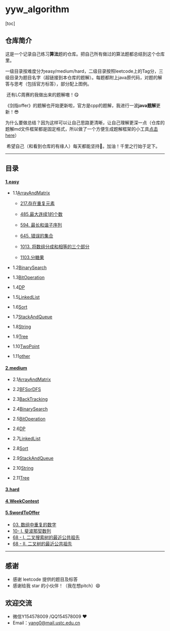 # yyw_algorithm
[toc]

## 仓库简介

​	这是一个记录自己练习**算法**题的仓库。把自己所有做过的算法题都总结到这个仓库里。

​	一级目录按难度分为easy/medium/hard，二级目录按照leetcode上的Tag分，三级目录为题目名字（超链接到本仓库的题解）。每题都附上java原代码，对题的解答与思考（包括官方标答），部分配上图例。

​	还有LC周赛的我做出来的题解嗷！😋

​	《剑指offer》的题解也开始更新啦，官方是cpp的题解，我进行一波**java题解**更新！😎

​	为什么要做总结？因为这样可以让自己思路更清晰，让自己理解更深一点（仓库的题解md文件框架都是固定格式，所以做了一个方便生成题解框架的小工具[点击here](https://github.com/ustcyyw/markdown_tool)）

​	希望自己（和看到仓库的有缘人）每天都能坚持:muscle:。加油！千里之行始于足下。

---



## 目录

#### 	[1.easy](https://github.com/ustcyyw/yyw_algorithm/tree/master/easy)
* 1.1[ArrayAndMatrix](https://github.com/ustcyyw/yyw_algorithm/tree/master/easy/ArrayAndMatrix)
    * [217.存在重复元素](https://github.com/ustcyyw/yyw_algorithm/blob/master/easy/ArrayAndMatrix/containsDuplicate.md)
    * [485.最大连续1的个数](https://github.com/ustcyyw/yyw_algorithm/blob/master/easy/ArrayAndMatrix/findMaxConsecutiveOnes485.md)
    * [594. 最长和谐子序列](https://github.com/ustcyyw/yyw_algorithm/blob/master/easy/ArrayAndMatrix/findLHS.md)
    * [645. 错误的集合](https://github.com/ustcyyw/yyw_algorithm/blob/master/easy/ArrayAndMatrix/findErrorNums645.md)
    
    * [1013. 将数组分成和相等的三个部分](https://github.com/ustcyyw/yyw_algorithm/blob/master/easy/ArrayAndMatrix/canThreePartsEqualSum.md)
    *  [1103.分糖果](https://github.com/ustcyyw/yyw_algorithm/blob/master/easy/ArrayAndMatrix/distributeCandies.md)
* 1.2[BinarySearch](https://github.com/ustcyyw/yyw_algorithm/tree/master/easy/BinarySearch)

* 1.3[BitOperation](https://github.com/ustcyyw/yyw_algorithm/tree/master/easy/BitOperation)

* 1.4[DP](https://github.com/ustcyyw/yyw_algorithm/tree/master/easy/DP)

* 1.5[LinkedList](https://github.com/ustcyyw/yyw_algorithm/tree/master/easy/LinkedList)

* 1.6[Sort](https://github.com/ustcyyw/yyw_algorithm/tree/master/easy/Sort)

* 1.7[StackAndQueue](https://github.com/ustcyyw/yyw_algorithm/tree/master/easy/StackAndQueue)

* 1.8[String](https://github.com/ustcyyw/yyw_algorithm/tree/master/easy/String)

* 1.9[Tree](https://github.com/ustcyyw/yyw_algorithm/tree/master/easy/Tree)

* 1.10[TwoPoint](https://github.com/ustcyyw/yyw_algorithm/tree/master/easy/TwoPoint)

* 1.11[other](https://github.com/ustcyyw/yyw_algorithm/tree/master/easy/other)

#### 	[2.medium](https://github.com/ustcyyw/yyw_algorithm/tree/master/medium)

* 2.1[ArrayAndMatrix](https://github.com/ustcyyw/yyw_algorithm/tree/master/medium/ArrayAndMatrix)

* 2.2[BFSorDFS](https://github.com/ustcyyw/yyw_algorithm/tree/master/medium/BFSorDFS)

* 2.3[BackTracking](https://github.com/ustcyyw/yyw_algorithm/tree/master/medium/BackTracking)

* 2.4[BinarySearch](https://github.com/ustcyyw/yyw_algorithm/tree/master/medium/BinarySearch)

* 2.5[BitOperation](https://github.com/ustcyyw/yyw_algorithm/tree/master/medium/BitOperation)

* 2.6[DP](https://github.com/ustcyyw/yyw_algorithm/tree/master/medium/DP)

* 2.7[LinkedList](https://github.com/ustcyyw/yyw_algorithm/tree/master/medium/LinkedList)

* 2.8[Sort](https://github.com/ustcyyw/yyw_algorithm/tree/master/medium/Sort)

* 2.9[StackAndQueue](https://github.com/ustcyyw/yyw_algorithm/tree/master/medium/StackAndQueue)

* 2.10[String](https://github.com/ustcyyw/yyw_algorithm/tree/master/medium/String)

* 2.11[Tree](https://github.com/ustcyyw/yyw_algorithm/tree/master/medium/Tree)

#### 	[3.hard]()

#### [4.WeekContest](https://github.com/ustcyyw/yyw_algorithm/tree/master/WeekContest)

#### [5.SwordToOffer](https://github.com/ustcyyw/yyw_algorithm/tree/master/SwordToOffer)

* [03. 数组中重复的数字](https://github.com/ustcyyw/yyw_algorithm/blob/master/SwordToOffer/findRepeatNumber.md)
* [10- I. 斐波那契数列](https://github.com/ustcyyw/yyw_algorithm/blob/master/SwordToOffer/fib.md)
* [68 - I. 二叉搜索树的最近公共祖先](https://github.com/ustcyyw/yyw_algorithm/blob/master/SwordToOffer/lowestCommonAncestor.md)
* [68 - II. 二叉树的最近公共祖先](https://github.com/ustcyyw/yyw_algorithm/blob/master/SwordToOffer/lowestCommonAncestor2.md)

---


## 感谢

* 感谢 leetcode 提供的题目及标答
* 感谢给我 star 的小伙伴！（我在想pitch）:smile:

## 欢迎交流

* 微信Y154578009 /QQ154578009 ❤️​
* Email：yang0@mail.ustc.edu.cn